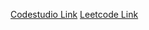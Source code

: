 [Codestudio Link](https://www.codingninjas.com/codestudio/problems/set-matrix-zeros_3846774?topList=striver-sde-sheet-problems&utm_source=striver&utm_medium=website)
[Leetcode Link](https://leetcode.com/problems/set-matrix-zeroes/)